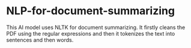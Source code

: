 # NLP-for-document-summarizing
This AI model uses NLTK for document summarizing. It firstly cleans the PDF using the regular expressions and then it tokenizes the text into sentences and then words. 
